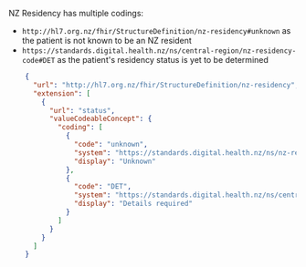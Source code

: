 NZ Residency has multiple codings:
* `http://hl7.org.nz/fhir/StructureDefinition/nz-residency#unknown` as the patient is not known to be an NZ resident
* `https://standards.digital.health.nz/ns/central-region/nz-residency-code#DET` as the patient's residency status is yet to be determined

```json
    {
      "url": "http://hl7.org.nz/fhir/StructureDefinition/nz-residency",
      "extension": [
        {
          "url": "status",
          "valueCodeableConcept": {
            "coding": [
              {
                "code": "unknown",
                "system": "https://standards.digital.health.nz/ns/nz-residency-code",
                "display": "Unknown"
              },
              {
                "code": "DET",
                "system": "https://standards.digital.health.nz/ns/central-region/nz-residency-code",
                "display": "Details required"
              }
            ]
          }
        }
      ]
    }
```